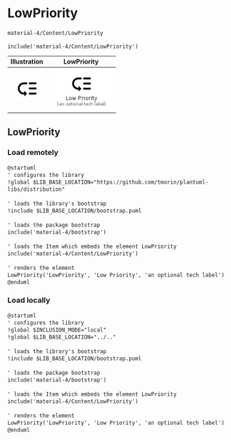# LowPriority


```text
material-4/Content/LowPriority
```

```text
include('material-4/Content/LowPriority')
```



| Illustration | LowPriority |
| :---: | :---: |
| ![illustration for Illustration](../../material-4/Content/LowPriority.png) | ![illustration for LowPriority](../../material-4/Content/LowPriority.Local.png) |




## LowPriority

### Load remotely
```plantuml
@startuml
' configures the library
!global $LIB_BASE_LOCATION="https://github.com/tmorin/plantuml-libs/distribution"

' loads the library's bootstrap
!include $LIB_BASE_LOCATION/bootstrap.puml

' loads the package bootstrap
include('material-4/bootstrap')

' loads the Item which embeds the element LowPriority
include('material-4/Content/LowPriority')

' renders the element
LowPriority('LowPriority', 'Low Priority', 'an optional tech label')
@enduml
```

### Load locally
```plantuml
@startuml
' configures the library
!global $INCLUSION_MODE="local"
!global $LIB_BASE_LOCATION="../.."

' loads the library's bootstrap
!include $LIB_BASE_LOCATION/bootstrap.puml

' loads the package bootstrap
include('material-4/bootstrap')

' loads the Item which embeds the element LowPriority
include('material-4/Content/LowPriority')

' renders the element
LowPriority('LowPriority', 'Low Priority', 'an optional tech label')
@enduml
```

